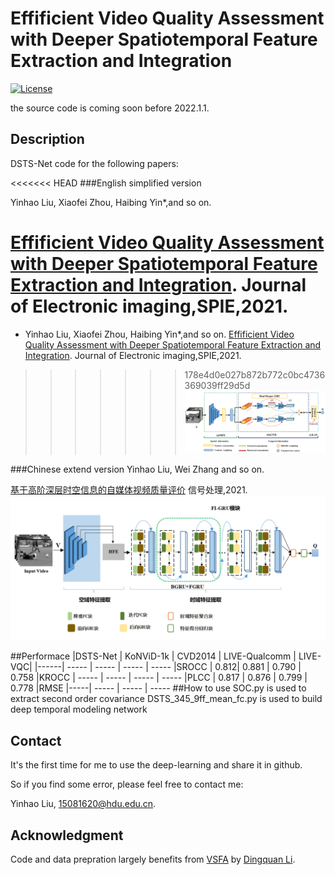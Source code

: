 # Effificient Video Quality Assessment with Deeper Spatiotemporal Feature Extraction and Integration
[![License](https://img.shields.io/github/license/mashape/apistatus.svg?maxAge=2592000)](License)

the source code is coming soon before 2022.1.1.

## Description
DSTS-Net code for the following papers:

<<<<<<< HEAD
###English simplified version

Yinhao Liu, Xiaofei Zhou, Haibing Yin*,and so on. 

[Effificient Video Quality Assessment with Deeper Spatiotemporal Feature Extraction and Integration](https://www.spiedigitallibrary.org/journals/journal-of-electronic-imaging?SSO=1). Journal of Electronic imaging,SPIE,2021. 
=======
- Yinhao Liu, Xiaofei Zhou, Haibing Yin*,and so on. 
[Effificient Video Quality Assessment with Deeper Spatiotemporal Feature Extraction and Integration](https://dl.acm.org/citation.cfm?doid=3). Journal of Electronic imaging,SPIE,2021. 
>>>>>>> 178e4d0e027b872b772c0bc4736369039ff29d5d
![Framework](Framework1.jpg)

###Chinese extend version
Yinhao Liu, Wei Zhang and so on.

[基于高阶深层时空信息的自媒体视频质量评价](https://kns.cnki.net/kcms/detail/detail.aspx?dbcode=CAPJ&dbname=CAPJLAST&filename=XXCN20211206003&uniplatform=NZKPT&v=FpR6QUdRBpz6GfWMvsKmkD-uiNgDS_BR_MljoVXmnnXC3Gc8WKAqHy30vkQRKFQY) 信号处理,2021.
![Framework](Framework2.png) 
  
##Performace
|DSTS-Net   | KoNViD-1k | CVD2014 | LIVE-Qualcomm | LIVE-VQC| 
|------| ----- | ----- | ----- | ----- 
|SROCC | 0.812| 0.881 | 0.790 | 0.758 
|KROCC | ----- | ----- | ----- | ----- 
|PLCC  | 0.817 | 0.876 | 0.799 | 0.778 
|RMSE  |-----| ----- | ----- | ----- 
##How to use
SOC.py is used to extract second order covariance
DSTS_345_9ff_mean_fc.py is used to build deep temporal modeling network

## Contact
It's the first time for me to use the deep-learning and share it in github. 

So if you find some error, please feel free to contact me:

Yinhao Liu, 15081620@hdu.edu.cn.

## Acknowledgment
 Code and data prepration largely benefits from [VSFA](https://github.com/lidq92/SFA) by [Dingquan Li]().

